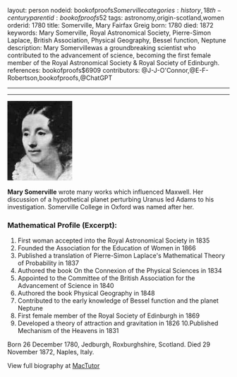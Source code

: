layout: person
nodeid: bookofproofs$Somerville
categories: history,18th-century
parentid: bookofproofs$52
tags: astronomy,origin-scotland,women
orderid: 1780
title: Somerville, Mary Fairfax Greig
born: 1780
died: 1872
keywords: Mary Somerville, Royal Astronomical Society, Pierre-Simon Laplace, British Association, Physical Geography, Bessel function, Neptune
description: Mary Somervillewas a groundbreaking scientist who contributed to the advancement of science, becoming the first female member of the Royal Astronomical Society & Royal Society of Edinburgh.
references: bookofproofs$6909
contributors: @J-J-O'Connor,@E-F-Robertson,bookofproofs,@ChatGPT

---



---

![Somerville.jpg](https://github.com/bookofproofs/bookofproofs.github.io/blob/main/_sources/_assets/images/portraits/Somerville.jpg?raw=true)

**Mary Somerville** wrote many works which influenced Maxwell. Her discussion of a hypothetical planet perturbing Uranus led Adams to his investigation. Somerville College in Oxford was named after her.

### Mathematical Profile (Excerpt):
1. First woman accepted into the Royal Astronomical Society in 1835 
2. Founded the Association for the Education of Women in 1866 
3. Published a translation of Pierre-Simon Laplace's Mathematical Theory of Probability in 1837 
4. Authored the book On the Connexion of the Physical Sciences in 1834 
5. Appointed to the Committee of the British Association for the Advancement of Science in 1840
6. Authored the book Physical Geography in 1848 
7. Contributed to the early knowledge of Bessel function and the planet Neptune 
8. First female member of the Royal Society of Edinburgh in 1869 
9. Developed a theory of attraction and gravitation in 1826 
10.Published Mechanism of the Heavens in 1831

Born 26 December 1780, Jedburgh, Roxburghshire, Scotland. Died 29 November 1872, Naples, Italy.

View full biography at [MacTutor](https://mathshistory.st-andrews.ac.uk/Biographies/Somerville/)
